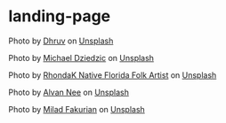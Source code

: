 # landing-page

Photo by <a href="https://unsplash.com/@dhruvywuvy?utm_content=creditCopyText&utm_medium=referral&utm_source=unsplash">Dhruv</a> on <a href="https://unsplash.com/photos/low-angle-photography-of-steel-trusses-N9UuFddi7hs?utm_content=creditCopyText&utm_medium=referral&utm_source=unsplash">Unsplash</a>

Photo by <a href="https://unsplash.com/@lazycreekimages?utm_content=creditCopyText&utm_medium=referral&utm_source=unsplash">Michael Dziedzic</a> on <a href="https://unsplash.com/photos/black-and-red-triangle-illustration-nc11Hg2ja-s?utm_content=creditCopyText&utm_medium=referral&utm_source=unsplash">Unsplash</a>
  
Photo by <a href="https://unsplash.com/@rhondak?utm_content=creditCopyText&utm_medium=referral&utm_source=unsplash">RhondaK Native Florida Folk Artist</a> on <a href="https://unsplash.com/photos/assorted-color-paintbrushes-_Yc7OtfFn-0?utm_content=creditCopyText&utm_medium=referral&utm_source=unsplash">Unsplash</a>

Photo by <a href="https://unsplash.com/@alvannee?utm_content=creditCopyText&utm_medium=referral&utm_source=unsplash">Alvan Nee</a> on <a href="https://unsplash.com/photos/interior-photography-of-opened-window-iW8WH1Z5bFA?utm_content=creditCopyText&utm_medium=referral&utm_source=unsplash">Unsplash</a>

Photo by <a href="https://unsplash.com/@fakurian?utm_content=creditCopyText&utm_medium=referral&utm_source=unsplash">Milad Fakurian</a> on <a href="https://unsplash.com/photos/a-black-and-white-photo-of-wavy-lines-XnkLo3xc960?utm_content=creditCopyText&utm_medium=referral&utm_source=unsplash">Unsplash</a>

